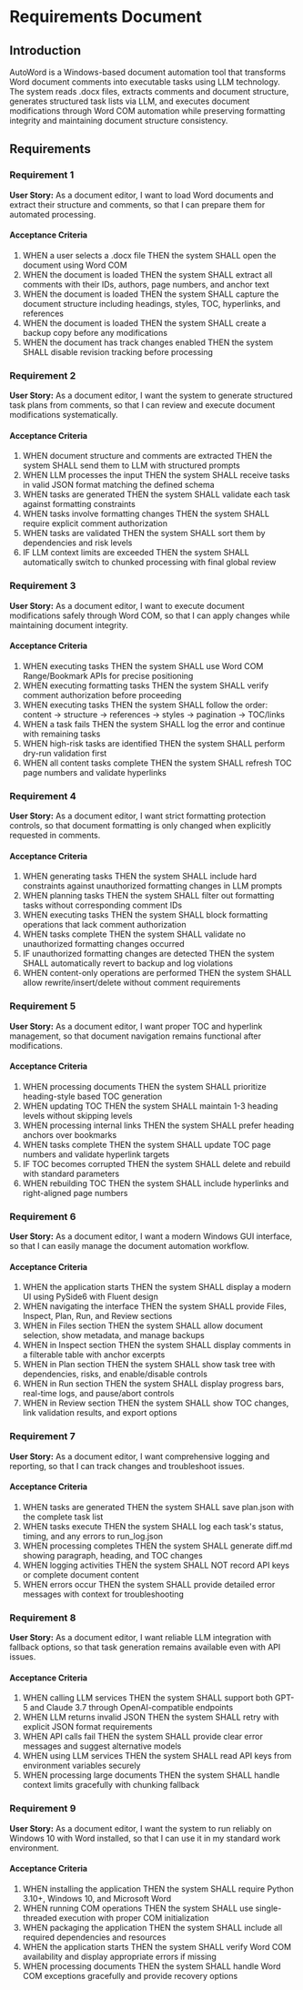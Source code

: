 # Requirements Document

## Introduction

AutoWord is a Windows-based document automation tool that transforms Word document comments into executable tasks using LLM technology. The system reads .docx files, extracts comments and document structure, generates structured task lists via LLM, and executes document modifications through Word COM automation while preserving formatting integrity and maintaining document structure consistency.

## Requirements

### Requirement 1

**User Story:** As a document editor, I want to load Word documents and extract their structure and comments, so that I can prepare them for automated processing.

#### Acceptance Criteria

1. WHEN a user selects a .docx file THEN the system SHALL open the document using Word COM
2. WHEN the document is loaded THEN the system SHALL extract all comments with their IDs, authors, page numbers, and anchor text
3. WHEN the document is loaded THEN the system SHALL capture the document structure including headings, styles, TOC, hyperlinks, and references
4. WHEN the document is loaded THEN the system SHALL create a backup copy before any modifications
5. WHEN the document has track changes enabled THEN the system SHALL disable revision tracking before processing

### Requirement 2

**User Story:** As a document editor, I want the system to generate structured task plans from comments, so that I can review and execute document modifications systematically.

#### Acceptance Criteria

1. WHEN document structure and comments are extracted THEN the system SHALL send them to LLM with structured prompts
2. WHEN LLM processes the input THEN the system SHALL receive tasks in valid JSON format matching the defined schema
3. WHEN tasks are generated THEN the system SHALL validate each task against formatting constraints
4. WHEN tasks involve formatting changes THEN the system SHALL require explicit comment authorization
5. WHEN tasks are validated THEN the system SHALL sort them by dependencies and risk levels
6. IF LLM context limits are exceeded THEN the system SHALL automatically switch to chunked processing with final global review

### Requirement 3

**User Story:** As a document editor, I want to execute document modifications safely through Word COM, so that I can apply changes while maintaining document integrity.

#### Acceptance Criteria

1. WHEN executing tasks THEN the system SHALL use Word COM Range/Bookmark APIs for precise positioning
2. WHEN executing formatting tasks THEN the system SHALL verify comment authorization before proceeding
3. WHEN executing tasks THEN the system SHALL follow the order: content → structure → references → styles → pagination → TOC/links
4. WHEN a task fails THEN the system SHALL log the error and continue with remaining tasks
5. WHEN high-risk tasks are identified THEN the system SHALL perform dry-run validation first
6. WHEN all content tasks complete THEN the system SHALL refresh TOC page numbers and validate hyperlinks

### Requirement 4

**User Story:** As a document editor, I want strict formatting protection controls, so that document formatting is only changed when explicitly requested in comments.

#### Acceptance Criteria

1. WHEN generating tasks THEN the system SHALL include hard constraints against unauthorized formatting changes in LLM prompts
2. WHEN planning tasks THEN the system SHALL filter out formatting tasks without corresponding comment IDs
3. WHEN executing tasks THEN the system SHALL block formatting operations that lack comment authorization
4. WHEN tasks complete THEN the system SHALL validate no unauthorized formatting changes occurred
5. IF unauthorized formatting changes are detected THEN the system SHALL automatically revert to backup and log violations
6. WHEN content-only operations are performed THEN the system SHALL allow rewrite/insert/delete without comment requirements

### Requirement 5

**User Story:** As a document editor, I want proper TOC and hyperlink management, so that document navigation remains functional after modifications.

#### Acceptance Criteria

1. WHEN processing documents THEN the system SHALL prioritize heading-style based TOC generation
2. WHEN updating TOC THEN the system SHALL maintain 1-3 heading levels without skipping levels
3. WHEN processing internal links THEN the system SHALL prefer heading anchors over bookmarks
4. WHEN tasks complete THEN the system SHALL update TOC page numbers and validate hyperlink targets
5. IF TOC becomes corrupted THEN the system SHALL delete and rebuild with standard parameters
6. WHEN rebuilding TOC THEN the system SHALL include hyperlinks and right-aligned page numbers

### Requirement 6

**User Story:** As a document editor, I want a modern Windows GUI interface, so that I can easily manage the document automation workflow.

#### Acceptance Criteria

1. WHEN the application starts THEN the system SHALL display a modern UI using PySide6 with Fluent design
2. WHEN navigating the interface THEN the system SHALL provide Files, Inspect, Plan, Run, and Review sections
3. WHEN in Files section THEN the system SHALL allow document selection, show metadata, and manage backups
4. WHEN in Inspect section THEN the system SHALL display comments in a filterable table with anchor excerpts
5. WHEN in Plan section THEN the system SHALL show task tree with dependencies, risks, and enable/disable controls
6. WHEN in Run section THEN the system SHALL display progress bars, real-time logs, and pause/abort controls
7. WHEN in Review section THEN the system SHALL show TOC changes, link validation results, and export options

### Requirement 7

**User Story:** As a document editor, I want comprehensive logging and reporting, so that I can track changes and troubleshoot issues.

#### Acceptance Criteria

1. WHEN tasks are generated THEN the system SHALL save plan.json with the complete task list
2. WHEN tasks execute THEN the system SHALL log each task's status, timing, and any errors to run_log.json
3. WHEN processing completes THEN the system SHALL generate diff.md showing paragraph, heading, and TOC changes
4. WHEN logging activities THEN the system SHALL NOT record API keys or complete document content
5. WHEN errors occur THEN the system SHALL provide detailed error messages with context for troubleshooting

### Requirement 8

**User Story:** As a document editor, I want reliable LLM integration with fallback options, so that task generation remains available even with API issues.

#### Acceptance Criteria

1. WHEN calling LLM services THEN the system SHALL support both GPT-5 and Claude 3.7 through OpenAI-compatible endpoints
2. WHEN LLM returns invalid JSON THEN the system SHALL retry with explicit JSON format requirements
3. WHEN API calls fail THEN the system SHALL provide clear error messages and suggest alternative models
4. WHEN using LLM services THEN the system SHALL read API keys from environment variables securely
5. WHEN processing large documents THEN the system SHALL handle context limits gracefully with chunking fallback

### Requirement 9

**User Story:** As a document editor, I want the system to run reliably on Windows 10 with Word installed, so that I can use it in my standard work environment.

#### Acceptance Criteria

1. WHEN installing the application THEN the system SHALL require Python 3.10+, Windows 10, and Microsoft Word
2. WHEN running COM operations THEN the system SHALL use single-threaded execution with proper COM initialization
3. WHEN packaging the application THEN the system SHALL include all required dependencies and resources
4. WHEN the application starts THEN the system SHALL verify Word COM availability and display appropriate errors if missing
5. WHEN processing documents THEN the system SHALL handle Word COM exceptions gracefully and provide recovery options